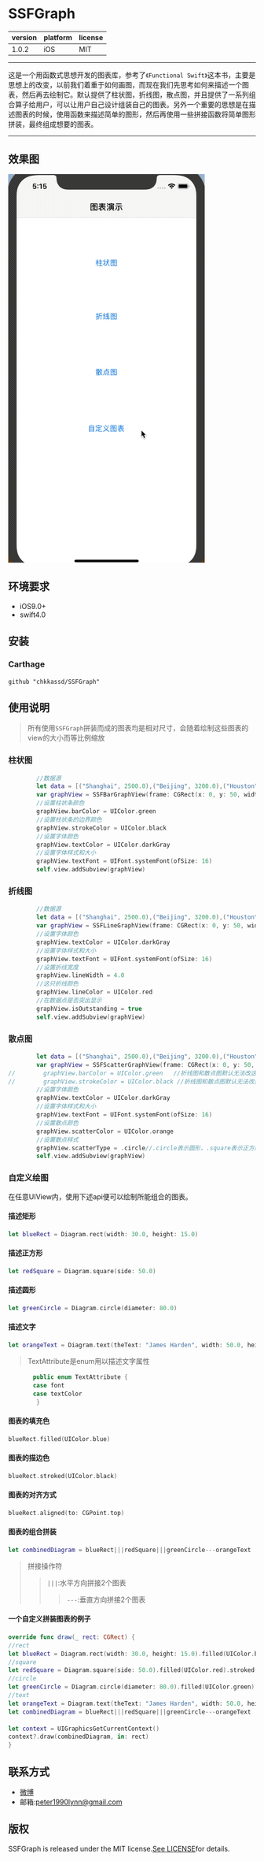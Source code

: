 # SSFGraph
|version|platform|license|
|---|---|---|
|1.0.2|iOS|MIT|
---
这是一个用函数式思想开发的图表库，参考了`《Functional Swift》`这本书，主要是思想上的改变，以前我们着重于如何画图，而现在我们先思考如何来描述一个图表，然后再去绘制它。默认提供了柱状图，折线图，散点图，并且提供了一系列组合算子给用户，可以让用户自己设计组装自己的图表。另外一个重要的思想是在描述图表的时候，使用函数来描述简单的图形，然后再使用一些拼接函数将简单图形拼装，最终组成想要的图表。

---
## 效果图
![图表效果图](/SSFGraphShow.gif "图表效果图")

## 环境要求
* iOS9.0+
* swift4.0

## 安装
### Carthage
```
github "chkkassd/SSFGraph"
```

## 使用说明
> 所有使用`SSFGraph`拼装而成的图表均是相对尺寸，会随着绘制这些图表的view的大小而等比例缩放
### 柱状图
```swift
        //数据源
        let data = [("Shanghai", 2500.0),("Beijing", 3200.0),("Houston", 300.0),("New York", 1500.0),("Berlin", 1400.0)]
        var graphView = SSFBarGraphView(frame: CGRect(x: 0, y: 50, width: UIScreen.main.bounds.width, height: 400), sourceData: data)
        //设置柱状条颜色
        graphView.barColor = UIColor.green
        //设置柱状条的边界颜色
        graphView.strokeColor = UIColor.black
        //设置字体颜色
        graphView.textColor = UIColor.darkGray
        //设置字体样式和大小
        graphView.textFont = UIFont.systemFont(ofSize: 16)
        self.view.addSubview(graphView)
```
### 折线图
```swift
        //数据源
        let data = [("Shanghai", 2500.0),("Beijing", 3200.0),("Houston", 300.0),("New York", 1500.0),("Berlin", 1400.0)]
        var graphView = SSFLineGraphView(frame: CGRect(x: 0, y: 50, width: UIScreen.main.bounds.width, height: 400), sourceData: data)
        //设置字体颜色
        graphView.textColor = UIColor.darkGray
        //设置字体样式和大小
        graphView.textFont = UIFont.systemFont(ofSize: 16)
        //设置折线宽度
        graphView.lineWidth = 4.0
        //这只折线颜色
        graphView.lineColor = UIColor.red
        //在数据点是否突出显示
        graphView.isOutstanding = true
        self.view.addSubview(graphView)
```
### 散点图
```swift
        let data = [("Shanghai", 2500.0),("Beijing", 3200.0),("Houston", 300.0),("New York", 1500.0),("Berlin", 1400.0)]
        var graphView = SSFScatterGraphView(frame: CGRect(x: 0, y: 50, width: UIScreen.main.bounds.width, height: 400), sourceData: data)
//        graphView.barColor = UIColor.green   //折线图和散点图默认无法改这个属性
//        graphView.strokeColor = UIColor.black //折线图和散点图默认无法改这个属性
        //设置字体颜色
        graphView.textColor = UIColor.darkGray
        //设置字体样式和大小
        graphView.textFont = UIFont.systemFont(ofSize: 16)
        //设置散点颜色
        graphView.scatterColor = UIColor.orange
        //设置散点样式
        graphView.scatterType = .circle//.circle表示圆形，.square表示正方形
        self.view.addSubview(graphView)
```
### 自定义绘图
在任意UIView内，使用下述api便可以绘制所能组合的图表。
#### 描述矩形
```swift
let blueRect = Diagram.rect(width: 30.0, height: 15.0)
```
#### 描述正方形
```swift
let redSquare = Diagram.square(side: 50.0)
```
#### 描述圆形
```swift
let greenCircle = Diagram.circle(diameter: 80.0)
```
#### 描述文字
```swift
let orangeText = Diagram.text(theText: "James Harden", width: 50.0, height: 10.0, textAttribute: [TextAttribute.font: UIFont.systemFont(ofSize: 20.0), TextAttribute.textColor: UIColor.orange])
```
> TextAttribute是enum用以描述文字属性
 ```swift
        public enum TextAttribute {
        case font
        case textColor
         }
```
#### 图表的填充色
```swift
blueRect.filled(UIColor.blue)
```
#### 图表的描边色
```swift
blueRect.stroked(UIColor.black)
```
#### 图表的对齐方式
```swift
blueRect.aligned(to: CGPoint.top)
```
#### 图表的组合拼装
```swift
let combinedDiagram = blueRect|||redSquare|||greenCircle---orangeText
```
> 拼接操作符
>> `|||`:水平方向拼接2个图表
>>> `---`:垂直方向拼接2个图表

#### 一个自定义拼装图表的例子
```swift
override func draw(_ rect: CGRect) {
//rect
let blueRect = Diagram.rect(width: 30.0, height: 15.0).filled(UIColor.blue).stroked(UIColor.black).aligned(to: CGPoint.top)
//square
let redSquare = Diagram.square(side: 50.0).filled(UIColor.red).stroked(UIColor.black).aligned(to: CGPoint.top)
//circle
let greenCircle = Diagram.circle(diameter: 80.0).filled(UIColor.green).stroked(UIColor.black).aligned(to: CGPoint.top)
//text
let orangeText = Diagram.text(theText: "James Harden", width: 50.0, height: 10.0, textAttribute: [TextAttribute.font: UIFont.systemFont(ofSize: 20.0), TextAttribute.textColor: UIColor.orange]).aligned(to: CGPoint.top)
let combinedDiagram = blueRect|||redSquare|||greenCircle---orangeText

let context = UIGraphicsGetCurrentContext()
context?.draw(combinedDiagram, in: rect)
}
```
## 联系方式
* [微博](https://weibo.com/u/2138535555 "PETER的微博")
* 邮箱:peter1990lynn@gmail.com

## 版权
SSFGraph is released under the MIT license.[See LICENSE](https://github.com/chkkassd/SSFGraph/blob/master/LICENSE)for details.
